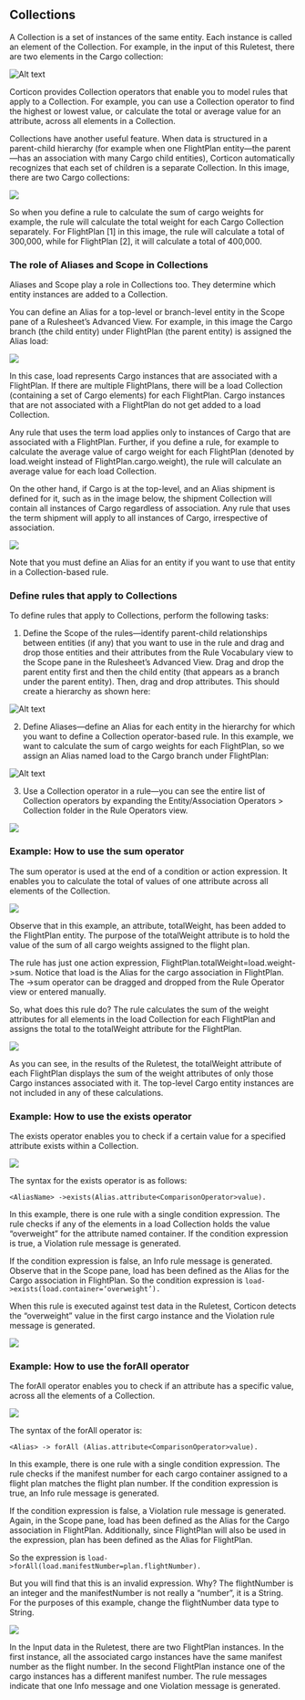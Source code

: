 
## Collections

A Collection is a set of instances of the same entity. Each instance is called an element of the Collection. For example, in the input of this Ruletest, there are two elements in the Cargo collection:

![Alt text](../../assets/image%20(14).png)

Corticon provides Collection operators that enable you to model rules that apply to a Collection. For example, you can use a Collection operator to find the highest or lowest value, or calculate the total or average value for an attribute, across all elements in a Collection.

Collections have another useful feature. When data is structured in a parent-child hierarchy (for example when one FlightPlan entity—the parent—has an association with many Cargo child entities), Corticon automatically recognizes that each set of children is a separate Collection. In this image, there are two Cargo collections:

![](../../assets/image%20(24).png)

So when you define a rule to calculate the sum of cargo weights for example, the rule will calculate the total weight for each Cargo Collection separately. For FlightPlan \[1] in this image, the rule will calculate a total of 300,000, while for FlightPlan \[2], it will calculate a total of 400,000.

### The role of Aliases and Scope in Collections

Aliases and Scope play a role in Collections too. They determine which entity instances are added to a Collection.

You can define an Alias for a top-level or branch-level entity in the Scope pane of a Rulesheet’s Advanced View. For example, in this image the Cargo branch (the child entity) under FlightPlan (the parent entity) is assigned the Alias load:

![](../../assets/image%20(107).png)

In this case, load represents Cargo instances that are associated with a FlightPlan. If there are multiple FlightPlans, there will be a load Collection (containing a set of Cargo elements) for each FlightPlan. Cargo instances that are not associated with a FlightPlan do not get added to a load Collection.

Any rule that uses the term load applies only to instances of Cargo that are associated with a FlightPlan. Further, if you define a rule, for example to calculate the average value of cargo weight for each FlightPlan (denoted by load.weight instead of FlightPlan.cargo.weight), the rule will calculate an average value for each load Collection.

On the other hand, if Cargo is at the top-level, and an Alias shipment is defined for it, such as in the image below, the shipment Collection will contain all instances of Cargo regardless of association. Any rule that uses the term shipment will apply to all instances of Cargo, irrespective of association.

![](../../assets/image%20(119).png)

Note that you must define an Alias for an entity if you want to use that entity in a Collection-based rule.

### Define rules that apply to Collections

To define rules that apply to Collections, perform the following tasks:

1. Define the Scope of the rules—identify parent-child relationships between entities (if any) that you want to use in the rule and drag and drop those entities and their attributes from the Rule Vocabulary view to the Scope pane in the Rulesheet’s Advanced View. Drag and drop the parent entity first and then the child entity (that appears as a branch under the parent entity). Then, drag and drop attributes. This should create a hierarchy as shown here:

![Alt text](../../assets/image%20(21).png)

2. Define Aliases—define an Alias for each entity in the hierarchy for which you want to define a Collection operator-based rule. In this example, we want to calculate the sum of cargo weights for each FlightPlan, so we assign an Alias named load to the Cargo branch under FlightPlan:

![Alt text](../../assets/image%20(46).png)

3. Use a Collection operator in a rule—you can see the entire list of Collection operators by expanding the Entity/Association Operators > Collection folder in the Rule Operators view.

![](../../assets/image%20(105).png)

### Example: How to use the sum operator

The sum operator is used at the end of a condition or action expression. It enables you to calculate the total of values of one attribute across all elements of the Collection.

![](../../assets/image%20(35).png)

Observe that in this example, an attribute, totalWeight, has been added to the FlightPlan entity. The purpose of the totalWeight attribute is to hold the value of the sum of all cargo weights assigned to the flight plan.

The rule has just one action expression, FlightPlan.totalWeight=load.weight->sum. Notice that load is the Alias for the cargo association in FlightPlan. The ->sum operator can be dragged and dropped from the Rule Operator view or entered manually.

So, what does this rule do? The rule calculates the sum of the weight attributes for all elements in the load Collection for each FlightPlan and assigns the total to the totalWeight attribute for the FlightPlan.

![](../../assets/image%20(90).png)

As you can see, in the results of the Ruletest, the totalWeight attribute of each FlightPlan displays the sum of the weight attributes of only those Cargo instances associated with it. The top-level Cargo entity instances are not included in any of these calculations.

### Example: How to use the exists operator

The exists operator enables you to check if a certain value for a specified attribute exists within a Collection.

![](../../assets/image%20(30).png)

The syntax for the exists operator is as follows:

```
<AliasName> ->exists(Alias.attribute<ComparisonOperator>value).
```

In this example, there is one rule with a single condition expression. The rule checks if any of the elements in a load Collection holds the value “overweight” for the attribute named container. If the condition expression is true, a Violation rule message is generated.

If the condition expression is false, an Info rule message is generated. Observe that in the Scope pane, load has been defined as the Alias for the Cargo association in FlightPlan. So the condition expression is `load->exists(load.container=‘overweight’).`

When this rule is executed against test data in the Ruletest, Corticon detects the “overweight” value in the first cargo instance and the Violation rule message is generated.

![](../assets/image%20(41).png)

### Example: How to use the forAll operator

The forAll operator enables you to check if an attribute has a specific value, across all the elements of a Collection.

![](../../assets/image%20(98).png)

The syntax of the forAll operator is:

```
<Alias> -> forAll (Alias.attribute<ComparisonOperator>value).

```

In this example, there is one rule with a single condition expression. The rule checks if the manifest number for each cargo container assigned to a flight plan matches the flight plan number. If the condition expression is true, an Info rule message is generated.

If the condition expression is false, a Violation rule message is generated. Again, in the Scope pane, load has been defined as the Alias for the Cargo association in FlightPlan. Additionally, since FlightPlan will also be used in the expression, plan has been defined as the Alias for FlightPlan.

So the expression is `load->forAll(load.manifestNumber=plan.flightNumber).`

But you will find that this is an invalid expression. Why? The flightNumber is an integer and the manifestNumber is not really a “number”, it is a String. For the purposes of this example, change the flightNumber data type to String.

![](../../assets/image%20(76).png)

In the Input data in the Ruletest, there are two FlightPlan instances. In the first instance, all the associated cargo instances have the same manifest number as the flight number. In the second FlightPlan instance one of the cargo instances has a different manifest number. The rule messages indicate that one Info message and one Violation message is generated.

